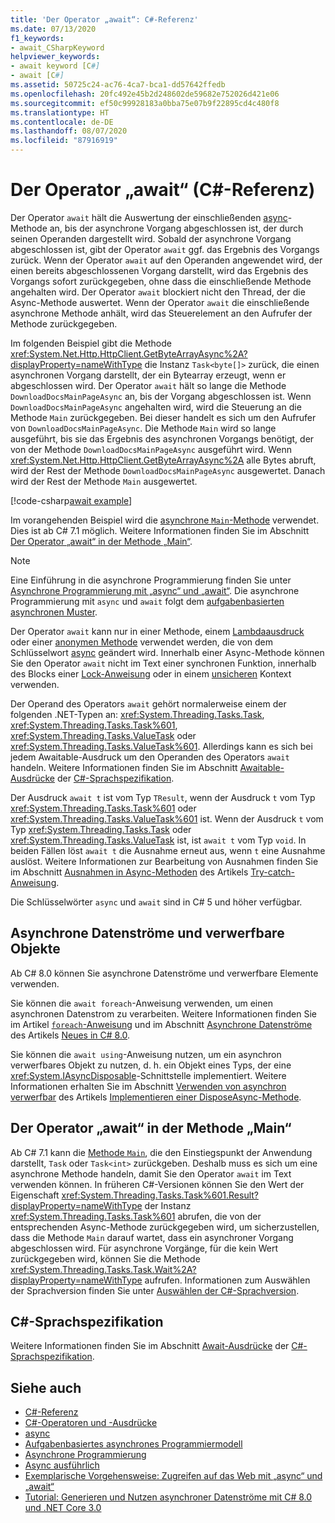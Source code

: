 ```yaml
---
title: 'Der Operator „await“: C#-Referenz'
ms.date: 07/13/2020
f1_keywords:
- await_CSharpKeyword
helpviewer_keywords:
- await keyword [C#]
- await [C#]
ms.assetid: 50725c24-ac76-4ca7-bca1-dd57642ffedb
ms.openlocfilehash: 20fc492e45b2d248602de59682e752026d421e06
ms.sourcegitcommit: ef50c99928183a0bba75e07b9f22895cd4c480f8
ms.translationtype: HT
ms.contentlocale: de-DE
ms.lasthandoff: 08/07/2020
ms.locfileid: "87916919"
---
```

# <a name="await-operator-c-reference"></a>Der Operator „await“ (C#-Referenz)

Der Operator `await` hält die Auswertung der einschließenden [async](../keywords/async.md)-Methode an, bis der asynchrone Vorgang abgeschlossen ist, der durch seinen Operanden dargestellt wird. Sobald der asynchrone Vorgang abgeschlossen ist, gibt der Operator `await` ggf. das Ergebnis des Vorgangs zurück. Wenn der Operator `await` auf den Operanden angewendet wird, der einen bereits abgeschlossenen Vorgang darstellt, wird das Ergebnis des Vorgangs sofort zurückgegeben, ohne dass die einschließende Methode angehalten wird. Der Operator `await` blockiert nicht den Thread, der die Async-Methode auswertet. Wenn der Operator `await` die einschließende asynchrone Methode anhält, wird das Steuerelement an den Aufrufer der Methode zurückgegeben.

Im folgenden Beispiel gibt die Methode <xref:System.Net.Http.HttpClient.GetByteArrayAsync%2A?displayProperty=nameWithType> die Instanz `Task<byte[]>` zurück, die einen asynchronen Vorgang darstellt, der ein Bytearray erzeugt, wenn er abgeschlossen wird. Der Operator `await` hält so lange die Methode `DownloadDocsMainPageAsync` an, bis der Vorgang abgeschlossen ist. Wenn `DownloadDocsMainPageAsync` angehalten wird, wird die Steuerung an die Methode `Main` zurückgegeben. Bei dieser handelt es sich um den Aufrufer von `DownloadDocsMainPageAsync`. Die Methode `Main` wird so lange ausgeführt, bis sie das Ergebnis des asynchronen Vorgangs benötigt, der von der Methode `DownloadDocsMainPageAsync` ausgeführt wird. Wenn <xref:System.Net.Http.HttpClient.GetByteArrayAsync%2A> alle Bytes abruft, wird der Rest der Methode `DownloadDocsMainPageAsync` ausgewertet. Danach wird der Rest der Methode `Main` ausgewertet.

[!code-csharp[await example](snippets/shared/AwaitOperator.cs)]

Im vorangehenden Beispiel wird die [asynchrone `Main`-Methode](../../programming-guide/main-and-command-args/index.md) verwendet. Dies ist ab C# 7.1 möglich. Weitere Informationen finden Sie im Abschnitt [Der Operator „await“ in der Methode „Main“](#await-operator-in-the-main-method).

> [!NOTE]
> Eine Einführung in die asynchrone Programmierung finden Sie unter [Asynchrone Programmierung mit „async“ und „await“](../../programming-guide/concepts/async/index.md). Die asynchrone Programmierung mit `async` und `await` folgt dem [aufgabenbasierten asynchronen Muster](../../../standard/asynchronous-programming-patterns/task-based-asynchronous-pattern-tap.md).

Der Operator `await` kann nur in einer Methode, einem [Lambdaausdruck](../../programming-guide/statements-expressions-operators/lambda-expressions.md) oder einer [anonymen Methode](delegate-operator.md) verwendet werden, die von dem Schlüsselwort [async](../keywords/async.md) geändert wird. Innerhalb einer Async-Methode können Sie den Operator `await` nicht im Text einer synchronen Funktion, innerhalb des Blocks einer [Lock-Anweisung](../keywords/lock-statement.md) oder in einem [unsicheren](../keywords/unsafe.md) Kontext verwenden.

Der Operand des Operators `await` gehört normalerweise einem der folgenden .NET-Typen an: <xref:System.Threading.Tasks.Task>, <xref:System.Threading.Tasks.Task%601>, <xref:System.Threading.Tasks.ValueTask> oder <xref:System.Threading.Tasks.ValueTask%601>. Allerdings kann es sich bei jedem Awaitable-Ausdruck um den Operanden des Operators `await` handeln. Weitere Informationen finden Sie im Abschnitt [Awaitable-Ausdrücke](~/_csharplang/spec/expressions.md#awaitable-expressions) der [C#-Sprachspezifikation](~/_csharplang/spec/introduction.md).

Der Ausdruck `await t` ist vom Typ `TResult`, wenn der Ausdruck `t` vom Typ <xref:System.Threading.Tasks.Task%601> oder <xref:System.Threading.Tasks.ValueTask%601> ist. Wenn der Ausdruck `t` vom Typ <xref:System.Threading.Tasks.Task> oder <xref:System.Threading.Tasks.ValueTask> ist, ist `await t` vom Typ `void`. In beiden Fällen löst `await t` die Ausnahme erneut aus, wenn `t` eine Ausnahme auslöst. Weitere Informationen zur Bearbeitung von Ausnahmen finden Sie im Abschnitt [Ausnahmen in Async-Methoden](../keywords/try-catch.md#exceptions-in-async-methods) des Artikels [Try-catch-Anweisung](../keywords/try-catch.md).

Die Schlüsselwörter `async` und `await` sind in C# 5 und höher verfügbar.

## <a name="asynchronous-streams-and-disposables"></a>Asynchrone Datenströme und verwerfbare Objekte

Ab C# 8.0 können Sie asynchrone Datenströme und verwerfbare Elemente verwenden.

Sie können die `await foreach`-Anweisung verwenden, um einen asynchronen Datenstrom zu verarbeiten. Weitere Informationen finden Sie im Artikel [`foreach`-Anweisung](../keywords/foreach-in.md) und im Abschnitt [ Asynchrone Datenströme](../../whats-new/csharp-8.md#asynchronous-streams) des Artikels [Neues in C# 8.0](../../whats-new/csharp-8.md).

Sie können die `await using`-Anweisung nutzen, um ein asynchron verwerfbares Objekt zu nutzen, d. h. ein Objekt eines Typs, der eine <xref:System.IAsyncDisposable>-Schnittstelle implementiert. Weitere Informationen erhalten Sie im Abschnitt [Verwenden von asynchron verwerfbar](../../../standard/garbage-collection/implementing-disposeasync.md#using-async-disposable) des Artikels [Implementieren einer DisposeAsync-Methode](../../../standard/garbage-collection/implementing-disposeasync.md).

## <a name="await-operator-in-the-main-method"></a>Der Operator „await“ in der Methode „Main“

Ab C# 7.1 kann die [Methode `Main`](../../programming-guide/main-and-command-args/index.md), die den Einstiegspunkt der Anwendung darstellt, `Task` oder `Task<int>` zurückgeben. Deshalb muss es sich um eine asynchrone Methode handeln, damit Sie den Operator `await` im Text verwenden können. In früheren C#-Versionen können Sie den Wert der Eigenschaft <xref:System.Threading.Tasks.Task%601.Result?displayProperty=nameWithType> der Instanz <xref:System.Threading.Tasks.Task%601> abrufen, die von der entsprechenden Async-Methode zurückgegeben wird, um sicherzustellen, dass die Methode `Main` darauf wartet, dass ein asynchroner Vorgang abgeschlossen wird. Für asynchrone Vorgänge, für die kein Wert zurückgegeben wird, können Sie die Methode <xref:System.Threading.Tasks.Task.Wait%2A?displayProperty=nameWithType> aufrufen. Informationen zum Auswählen der Sprachversion finden Sie unter [Auswählen der C#-Sprachversion](../configure-language-version.md).

## <a name="c-language-specification"></a>C#-Sprachspezifikation

Weitere Informationen finden Sie im Abschnitt [Await-Ausdrücke](~/_csharplang/spec/expressions.md#await-expressions) der [C#-Sprachspezifikation](~/_csharplang/spec/introduction.md).

## <a name="see-also"></a>Siehe auch

- [C#-Referenz](../index.md)
- [C#-Operatoren und -Ausdrücke](index.md)
- [async](../keywords/async.md)
- [Aufgabenbasiertes asynchrones Programmiermodell](../../programming-guide/concepts/async/task-asynchronous-programming-model.md)
- [Asynchrone Programmierung](../../async.md)
- [Async ausführlich](../../../standard/async-in-depth.md)
- [Exemplarische Vorgehensweise: Zugreifen auf das Web mit „async“ und „await“](../../programming-guide/concepts/async/walkthrough-accessing-the-web-by-using-async-and-await.md)
- [Tutorial: Generieren und Nutzen asynchroner Datenströme mit C# 8.0 und .NET Core 3.0](../../tutorials/generate-consume-asynchronous-stream.md)
